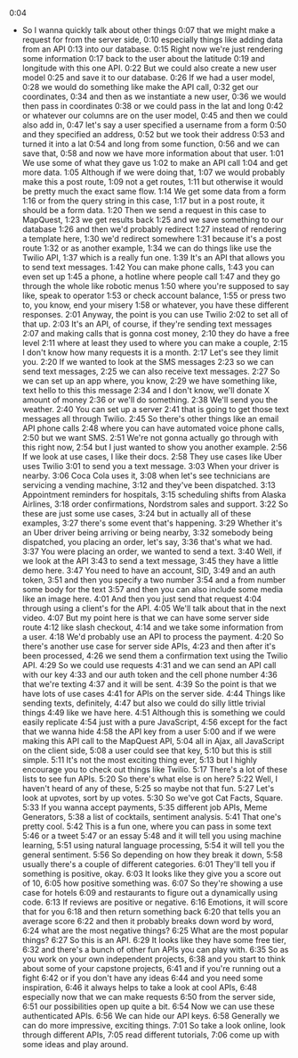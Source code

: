 0:04
- So I wanna quickly talk about other things
0:07
that we might make a request for from the server side,
0:10
especially things like adding data from an API
0:13
into our database.
0:15
Right now we're just rendering some information
0:17
back to the user about the latitude
0:19
and longitude with this one API.
0:22
But we could also create a new user model
0:25
and save it to our database.
0:26
If we had a user model,
0:28
we would do something like make the API call,
0:32
get our coordinates,
0:34
and then as we instantiate a new user,
0:36
we would then pass in coordinates
0:38
or we could pass in the lat and long
0:42
or whatever our columns are on the user model,
0:45
and then we could also add in,
0:47
let's say a user specified a username from a form
0:50
and they specified an address,
0:52
but we took their address
0:53
and turned it into a lat
0:54
and long from some function,
0:56
and we can save that,
0:58
and now we have more information about that user.
1:01
We use some of what they gave us
1:02
to make an API call
1:04
and get more data.
1:05
Although if we were doing that,
1:07
we would probably make this a post route,
1:09
not a get routes,
1:11
but otherwise it would be pretty much the exact same flow.
1:14
We get some data from a form
1:16
or from the query string in this case,
1:17
but in a post route, it should be a form data.
1:20
Then we send a request in this case to MapQuest,
1:23
we get results back
1:25
and we save something to our database
1:26
and then we'd probably redirect
1:27
instead of rendering a template here,
1:30
we'd redirect somewhere
1:31
because it's a post route
1:32
or as another example,
1:34
we can do things like use the Twilio API,
1:37
which is a really fun one.
1:39
It's an API that allows you to send text messages.
1:42
You can make phone calls,
1:43
you can even set up
1:45
a phone, a hotline where people call
1:47
and they go through the whole like robotic menus
1:50
where you're supposed to say like, speak to operator
1:53
or check account balance,
1:55
or press two to, you know, end your misery
1:58
or whatever, you have these different responses.
2:01
Anyway, the point is you can use Twilio
2:02
to set all of that up.
2:03
It's an API, of course, if they're sending text messages
2:07
and making calls that is gonna cost money,
2:10
they do have a free level
2:11
where at least they used to where you can make a couple,
2:15
I don't know how many requests it is a month.
2:17
Let's see they limit you.
2:20
If we wanted to look at the SMS messages
2:23
so we can send text messages,
2:25
we can also receive text messages.
2:27
So we can set up an app where, you know,
2:29
we have something like, text hello to this this message
2:34
and I don't know, we'll donate X amount of money
2:36
or we'll do something.
2:38
We'll send you the weather.
2:40
You can set up a server
2:41
that is going to get those text messages all through Twilio.
2:45
So there's other things like an email API phone calls
2:48
where you can have automated voice phone calls,
2:50
but we want SMS.
2:51
We're not gonna actually go through with this right now,
2:54
but I just wanted to show you another example.
2:56
If we look at use cases, I like their docs.
2:58
They use cases like Uber uses Twilio
3:01
to send you a text message.
3:03
When your driver is nearby.
3:06
Coca Cola uses it,
3:08
when let's see technicians are servicing a vending machine,
3:12
and they've been dispatched.
3:13
Appointment reminders for hospitals,
3:15
scheduling shifts from Alaska Airlines,
3:18
order confirmations, Nordstrom sales and support.
3:22
So these are just some use cases,
3:24
but in actually all of these examples,
3:27
there's some event that's happening.
3:29
Whether it's an Uber driver being arriving or being nearby,
3:32
somebody being dispatched, you placing an order, let's say,
3:36
that's what we had.
3:37
You were placing an order, we wanted to send a text.
3:40
Well, if we look at the API
3:43
to send a text message,
3:45
they have a little demo here.
3:47
You need to have an account, SID,
3:49
and an auth token,
3:51
and then you specify a two number
3:54
and a from number some body for the text
3:57
and then you can also include some media like an image here.
4:01
And then you just send that request
4:04
through using a client's for the API.
4:05
We'll talk about that in the next video.
4:07
But my point here is that we can have some server side route
4:12
like slash checkout,
4:14
and we take some information from a user.
4:18
We'd probably use an API to process the payment.
4:20
So there's another use case for server side APIs,
4:23
and then after it's been processed,
4:26
we send them a confirmation text using the Twilio API.
4:29
So we could use requests
4:31
and we can send an API call with our key
4:33
and our auth token and the cell phone number
4:36
that we're texting
4:37
and it will be sent.
4:39
So the point is that we have lots of use cases
4:41
for APIs on the server side.
4:44
Things like sending texts, definitely,
4:47
but also we could do silly little trivial things
4:49
like we have here.
4:51
Although this is something we could easily replicate
4:54
just with a pure JavaScript,
4:56
except for the fact that we wanna hide
4:58
the API key from a user
5:00
and if we were making this API call to the MapQuest API,
5:04
all in Ajax, all JavaScript on the client side,
5:08
a user could see that key,
5:10
but this is still simple.
5:11
It's not the most exciting thing ever,
5:13
but I highly encourage you to check out things like Twilio.
5:17
There's a lot of these lists to see fun APIs.
5:20
So there's what else is on here?
5:22
Well, I haven't heard of any of these,
5:25
so maybe not that fun.
5:27
Let's look at upvotes, sort by up votes.
5:30
So we've got Cat Facts, Square.
5:33
If you wanna accept payments,
5:35
different job APIs, Meme Generators,
5:38
a list of cocktails, sentiment analysis.
5:41
That one's pretty cool.
5:42
This is a fun one, where you can pass in some text
5:46
or a tweet
5:47
or an essay
5:48
and it will tell you using machine learning,
5:51
using natural language processing,
5:54
it will tell you the general sentiment.
5:56
So depending on how they break it down,
5:58
usually there's a couple of different categories.
6:01
They'll tell you if something is positive, okay.
6:03
It looks like they give you a score out of 10,
6:05
how positive something was.
6:07
So they're showing a use case for hotels
6:09
and restaurants to figure out a dynamically using code.
6:13
If reviews are positive or negative.
6:16
Emotions, it will score that for you
6:18
and then return something back
6:20
that tells you an average score
6:22
and then it probably breaks down word by word,
6:24
what are the most negative things?
6:25
What are the most popular things?
6:27
So this is an API.
6:29
It looks like they have some free tier,
6:32
and there's a bunch of other fun APIs you can play with.
6:35
So as you work on your own independent projects,
6:38
and you start to think about some of your capstone projects,
6:41
and if you're running out a fight
6:42
or if you don't have any ideas
6:44
and you need some inspiration,
6:46
it always helps to take a look at cool APIs,
6:48
especially now that we can make requests
6:50
from the server side,
6:51
our possibilities open up quite a bit.
6:54
Now we can use these authenticated APIs.
6:56
We can hide our API keys.
6:58
Generally we can do more impressive, exciting things.
7:01
So take a look online, look through different APIs,
7:05
read different tutorials,
7:06
come up with some ideas and play around.